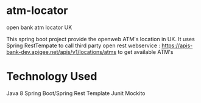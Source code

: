 # atm-locator
open bank atm locator UK

This spring boot project provide the openweb ATM's location in UK.
It uses Spring RestTempate to call third party open rest webservice : https://apis-bank-dev.apigee.net/apis/v1/locations/atms
to get available ATM's

# Technology Used
 Java 8
 Spring Boot/Spring Rest Template
 Junit
 Mockito 
 
